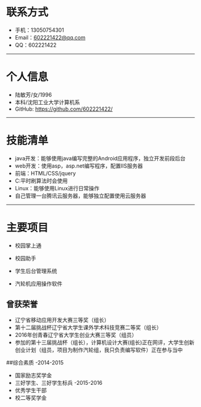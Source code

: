 # 联系方式
- 手机：13050754301
- Email：602221422@qq.com
- QQ：602221422

---

# 个人信息

 - 陆敏芳/女/1996
 - 本科/沈阳工业大学计算机系
 - GitHub: https://github.com/602221422/
---

# 技能清单
 - java开发：能够使用java编写完整的Android应用程序，独立开发前段后台
 - web开发：使用asp，asp.net编写程序，配置IIS服务器
 - 前端：HTML/CSS/jquery
 - C:平时刷算法时会使用
 - Linux：能够使用Linux进行日常操作
 - 自己管理一台腾讯云服务器，能够独立配置使用云服务器



---

# 主要项目
 - 校园掌上通
 
 - 校园助手
 
 - 学生后台管理系统
 
 - 汽轮机应用操作软件
 

## 曾获荣誉
 - 辽宁省移动应用开发大赛三等奖（组长）
 - 第十二届挑战杯辽宁省大学生课外学术科技竞赛二等奖（组长）
 - 2016年创青春辽宁省大学生创业大赛三等奖（组员）
 - 参加的第十三届挑战杯（组长），计算机设计大赛(组长)正在网评，大学生创新创业计划（组员，项目为制作汽轮组，我只负责编写软件）正在参与当中
 
 ##综合素质
 -2014-2015 
 - 国家励志奖学金
 - 三好学生、三好学生标兵
 -2015-2016
 - 优秀学生干部
 - 校二等奖学金
